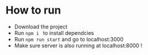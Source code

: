 # How to run
- Download the project
- Run `npm i ` to install dependcies
- Run `npm run start` and go to localhost:3000
- Make sure server is also running at localhost:8000 !
